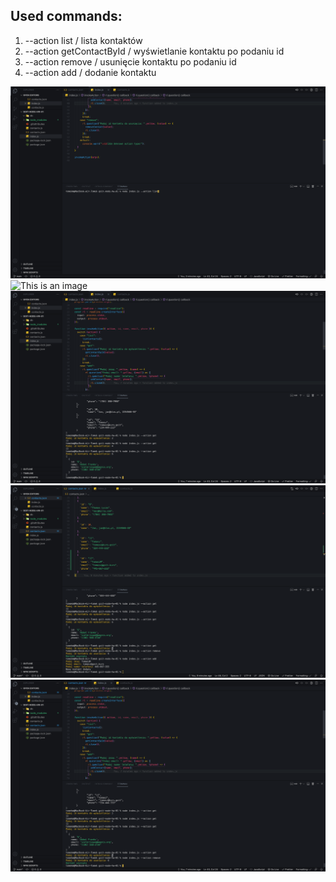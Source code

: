 ## Used commands:

1. --action list / lista kontaktów
2. --action getContactById / wyświetlanie kontaktu po podaniu id
3. --action remove / usunięcie kontaktu po podaniu id
4. --action add / dodanie kontaktu

![This is an image](./screenshoots/Action%20-list.png)
![This is an image](./screenshoots/Action%20-list%20-%20lista%20kontaktów.png)
![This is an image](./screenshoots/Action%20-getContactById.png)
![This is an image](./screenshoots/Action%20-addContact.png)
![This is an image](./screenshoots/Action%20-removeContactById.png)
